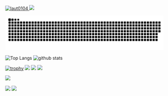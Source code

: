 <p align="left">
  <a href="https://github.com/laut0104/laut0104/">
    <img src="https://komarev.com/ghpvc/?username=laut0104" alt="laut0104" />
  </a>
  <a href="https://github.com/laut0104">
    <img height="20" src="https://img.shields.io/github/followers/laut0104?label=follow&logo=github&style=flat" />
  </a>
</p>

![github-contribution-grid-snake](https://raw.githubusercontent.com/laut0104/laut0104/main/img/snake.svg)

<p align="left"> 
  <img alt="Top Langs" height="150px" src="https://github-readme-stats.vercel.app/api/top-langs/?username=laut0104&layout=compact&count_private=true&show_icons=true&show_icons=true&theme=onedark" />
  <img alt="github stats" height="150px" src="https://github-readme-stats.vercel.app/api?username=laut0104&count_private=true&show_icons=true&show_icons=true&theme=onedark" />
</p>

[![trophy](https://github-profile-trophy.vercel.app/?username=laut0104&theme=gruvbox&rank=-C)](https://github.com/ryo-ma/github-profile-trophy)
[![](https://raw.githubusercontent.com/laut0104/laut0104/master/profile-summary-card-output/dracula/0-profile-details.svg)](https://github.com/vn7n24fzkq/github-profile-summary-cards)
[![](https://raw.githubusercontent.com/laut0104/laut0104/master/profile-summary-card-output/dracula/1-repos-per-language.svg)](https://github.com/vn7n24fzkq/github-profile-summary-cards)
[![](https://raw.githubusercontent.com/laut0104/laut0104/master/profile-summary-card-output/dracula/2-most-commit-language.svg)](https://github.com/vn7n24fzkq/github-profile-summary-cards)

![](https://github-profile-summary-cards.vercel.app/api/cards/profile-details?username=laut0104&theme=dracula)

[![](https://activity-graph.herokuapp.com/graph?username=laut0104&theme=github)](https://activity-graph.herokuapp.com/graph?username=laut0104&theme=github)
[![](https://github-readme-streak-stats.herokuapp.com/?user=laut0104&theme=dark)](https://github-readme-streak-stats.herokuapp.com/?user=laut0104&theme=dark)
